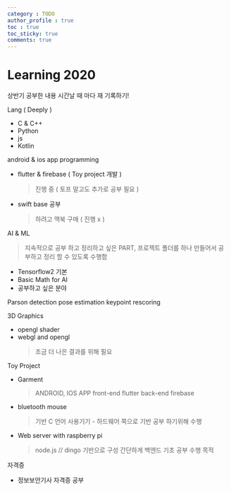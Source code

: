 ```yaml
---
category : TODO
author_profile : true 
toc : true
toc_sticky: true
comments: true
---
```


# Learning 2020 

상반기 공부한 내용 시간날 때 마다 재 기록하기!


Lang ( Deeply )
- C & C++ 
- Python 
- js 
- Kotlin

android & ios app programming 
- flutter & firebase ( Toy project 개발 )
    > 진행 중 ( 토프 말고도 추가로 공부 필요 )
- swift base 공부 
    > 하려고 맥북 구매 ( 진행 x ) 

AI & ML
> 지속적으로 공부 하고 정리하고 싶은 PART,
프로젝트 폴더를 하나 만들어서 공부하고 정리 할 수 있도록 수행함 

- Tensorflow2 기본 
- Basic Math for AI 
- 공부하고 싶은 분야 

Parson detection
pose estimation
keypoint rescoring


3D Graphics 
- opengl shader
- webgl and opengl 
    > 조금 더 나은 결과를 위해 필요 

Toy Project
- Garment 
    > ANDROID, IOS APP 
    > front-end flutter 
    > back-end firebase 

- bluetooth mouse
    > 기반 C 언어 사용기기 - 
    > 하드웨어 쪽으로 기반 공부 하기위해 수행

- Web server with raspberry pi 
    > node.js // dingo 기반으로 구성 
    > 간단하게 백엔드 기초 공부 수행 목적 


자격증 
- 정보보안기사 자격증 공부 


